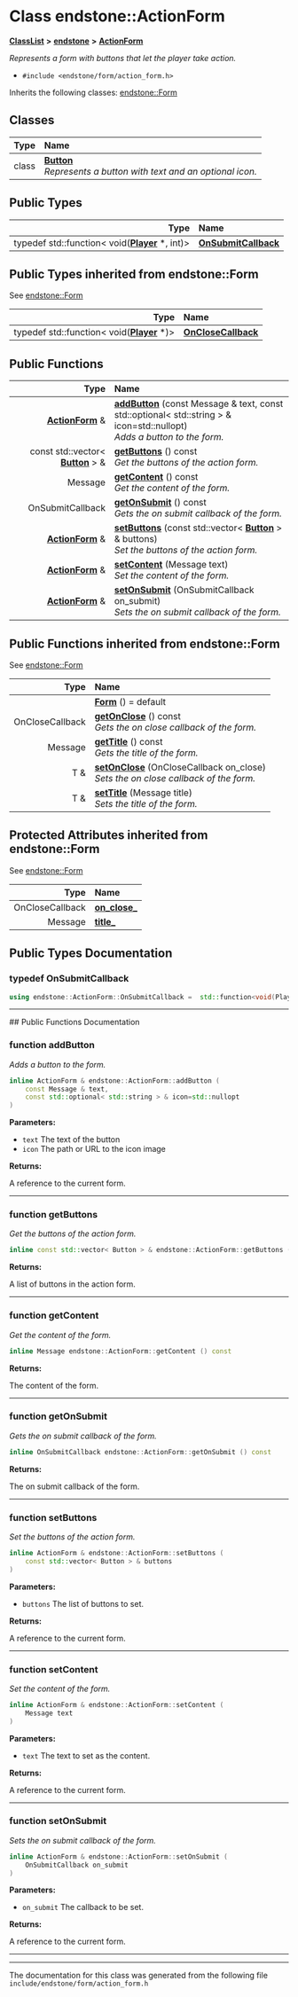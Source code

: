 

# Class endstone::ActionForm



[**ClassList**](annotated.md) **>** [**endstone**](namespaceendstone.md) **>** [**ActionForm**](classendstone_1_1ActionForm.md)



_Represents a form with buttons that let the player take action._ 

* `#include <endstone/form/action_form.h>`



Inherits the following classes: [endstone::Form](classendstone_1_1Form.md)












## Classes

| Type | Name |
| ---: | :--- |
| class | [**Button**](classendstone_1_1ActionForm_1_1Button.md) <br>_Represents a button with text and an optional icon._  |


## Public Types

| Type | Name |
| ---: | :--- |
| typedef std::function&lt; void([**Player**](classendstone_1_1Player.md) \*, int)&gt; | [**OnSubmitCallback**](#typedef-onsubmitcallback)  <br> |


## Public Types inherited from endstone::Form

See [endstone::Form](classendstone_1_1Form.md)

| Type | Name |
| ---: | :--- |
| typedef std::function&lt; void([**Player**](classendstone_1_1Player.md) \*)&gt; | [**OnCloseCallback**](classendstone_1_1Form.md#typedef-onclosecallback)  <br> |






































## Public Functions

| Type | Name |
| ---: | :--- |
|  [**ActionForm**](classendstone_1_1ActionForm.md) & | [**addButton**](#function-addbutton) (const Message & text, const std::optional&lt; std::string &gt; & icon=std::nullopt) <br>_Adds a button to the form._  |
|  const std::vector&lt; [**Button**](classendstone_1_1ActionForm_1_1Button.md) &gt; & | [**getButtons**](#function-getbuttons) () const<br>_Get the buttons of the action form._  |
|  Message | [**getContent**](#function-getcontent) () const<br>_Get the content of the form._  |
|  OnSubmitCallback | [**getOnSubmit**](#function-getonsubmit) () const<br>_Gets the on submit callback of the form._  |
|  [**ActionForm**](classendstone_1_1ActionForm.md) & | [**setButtons**](#function-setbuttons) (const std::vector&lt; [**Button**](classendstone_1_1ActionForm_1_1Button.md) &gt; & buttons) <br>_Set the buttons of the action form._  |
|  [**ActionForm**](classendstone_1_1ActionForm.md) & | [**setContent**](#function-setcontent) (Message text) <br>_Set the content of the form._  |
|  [**ActionForm**](classendstone_1_1ActionForm.md) & | [**setOnSubmit**](#function-setonsubmit) (OnSubmitCallback on\_submit) <br>_Sets the on submit callback of the form._  |


## Public Functions inherited from endstone::Form

See [endstone::Form](classendstone_1_1Form.md)

| Type | Name |
| ---: | :--- |
|   | [**Form**](classendstone_1_1Form.md#function-form) () = default<br> |
|  OnCloseCallback | [**getOnClose**](classendstone_1_1Form.md#function-getonclose) () const<br>_Gets the on close callback of the form._  |
|  Message | [**getTitle**](classendstone_1_1Form.md#function-gettitle) () const<br>_Gets the title of the form._  |
|  T & | [**setOnClose**](classendstone_1_1Form.md#function-setonclose) (OnCloseCallback on\_close) <br>_Sets the on close callback of the form._  |
|  T & | [**setTitle**](classendstone_1_1Form.md#function-settitle) (Message title) <br>_Sets the title of the form._  |
















## Protected Attributes inherited from endstone::Form

See [endstone::Form](classendstone_1_1Form.md)

| Type | Name |
| ---: | :--- |
|  OnCloseCallback | [**on\_close\_**](classendstone_1_1Form.md#variable-on_close_)  <br> |
|  Message | [**title\_**](classendstone_1_1Form.md#variable-title_)  <br> |






































## Public Types Documentation




### typedef OnSubmitCallback 

```C++
using endstone::ActionForm::OnSubmitCallback =  std::function<void(Player *, int)>;
```




<hr>
## Public Functions Documentation




### function addButton 

_Adds a button to the form._ 
```C++
inline ActionForm & endstone::ActionForm::addButton (
    const Message & text,
    const std::optional< std::string > & icon=std::nullopt
) 
```





**Parameters:**


* `text` The text of the button 
* `icon` The path or URL to the icon image 



**Returns:**

A reference to the current form. 





        

<hr>



### function getButtons 

_Get the buttons of the action form._ 
```C++
inline const std::vector< Button > & endstone::ActionForm::getButtons () const
```





**Returns:**

A list of buttons in the action form. 





        

<hr>



### function getContent 

_Get the content of the form._ 
```C++
inline Message endstone::ActionForm::getContent () const
```





**Returns:**

The content of the form. 





        

<hr>



### function getOnSubmit 

_Gets the on submit callback of the form._ 
```C++
inline OnSubmitCallback endstone::ActionForm::getOnSubmit () const
```





**Returns:**

The on submit callback of the form. 





        

<hr>



### function setButtons 

_Set the buttons of the action form._ 
```C++
inline ActionForm & endstone::ActionForm::setButtons (
    const std::vector< Button > & buttons
) 
```





**Parameters:**


* `buttons` The list of buttons to set. 



**Returns:**

A reference to the current form. 





        

<hr>



### function setContent 

_Set the content of the form._ 
```C++
inline ActionForm & endstone::ActionForm::setContent (
    Message text
) 
```





**Parameters:**


* `text` The text to set as the content. 



**Returns:**

A reference to the current form. 





        

<hr>



### function setOnSubmit 

_Sets the on submit callback of the form._ 
```C++
inline ActionForm & endstone::ActionForm::setOnSubmit (
    OnSubmitCallback on_submit
) 
```





**Parameters:**


* `on_submit` The callback to be set. 



**Returns:**

A reference to the current form. 





        

<hr>

------------------------------
The documentation for this class was generated from the following file `include/endstone/form/action_form.h`

